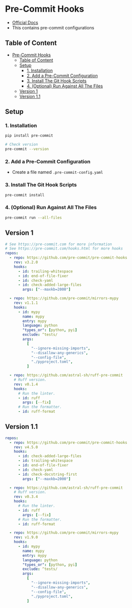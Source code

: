 # Pre-Commit Hooks

- [Official Docs](https://pre-commit.com/)
- This contains pre-commit configurations

## Table of Content

- [Pre-Commit Hooks](#pre-commit-hooks)
  - [Table of Content](#table-of-content)
  - [Setup](#setup)
    - [1. Installation](#1-installation)
    - [2. Add a Pre-Commit Configuration](#2-add-a-pre-commit-configuration)
    - [3. Install The Git Hook Scripts](#3-install-the-git-hook-scripts)
    - [4. (Optional) Run Against All The Files](#4-optional-run-against-all-the-files)
  - [Version 1](#version-1)
  - [Version 1.1](#version-11)

## Setup

### 1. Installation

```sh
pip install pre-commit

# Check version
pre-commit --version
```

### 2. Add a Pre-Commit Configuration

- Create a file named `.pre-commit-config.yaml`

### 3. Install The Git Hook Scripts

```sh
pre-commit install
```

### 4. (Optional) Run Against All The Files

```sh
pre-commit run --all-files
```

## Version 1

```yaml
# See https://pre-commit.com for more information
# See https://pre-commit.com/hooks.html for more hooks
repos:
  - repo: https://github.com/pre-commit/pre-commit-hooks
    rev: v3.2.0
    hooks:
      - id: trailing-whitespace
      - id: end-of-file-fixer
      - id: check-yaml
      - id: check-added-large-files
        args: ["--maxkb=2000"]

  - repo: https://github.com/pre-commit/mirrors-mypy
    rev: v1.1.1
    hooks:
      - id: mypy
        name: mypy
        entry: mypy
        language: python
        "types_or": [python, pyi]
        exclude: ^tests/
        args:
          [
            "--ignore-missing-imports",
            "--disallow-any-generics",
            "--config-file",
            "./pyproject.toml",
          ]

  - repo: https://github.com/astral-sh/ruff-pre-commit
    # Ruff version.
    rev: v0.1.4
    hooks:
      # Run the linter.
      - id: ruff
        args: [--fix]
      # Run the formatter.
      - id: ruff-format

```

## Version 1.1

```yaml
repos:
  - repo: https://github.com/pre-commit/pre-commit-hooks
    rev: v4.5.0
    hooks:
      - id: check-added-large-files
      - id: trailing-whitespace
      - id: end-of-file-fixer
      - id: check-yaml
      - id: check-docstring-first
        args: ["--maxkb=2000"]

  - repo: https://github.com/astral-sh/ruff-pre-commit
    # Ruff version.
    rev: v0.3.4
    hooks:
      # Run the linter.
      - id: ruff
        args: [--fix]
      # Run the formatter.
      - id: ruff-format

  - repo: https://github.com/pre-commit/mirrors-mypy
    rev: v1.9.0
    hooks:
      - id: mypy
        name: mypy
        entry: mypy
        language: python
        "types_or": [python, pyi]
        exclude: ^tests/
        args:
          [
            "--ignore-missing-imports",
            "--disallow-any-generics",
            "--config-file",
            "./pyproject.toml",
          ]
```
